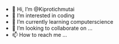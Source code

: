 - 👋 Hi, I’m @Kiprotichmutai
- 👀 I’m interested in coding
- 🌱 I’m currently learning computerscience
- 💞️ I’m looking to collaborate on ...
- 📫 How to reach me ...

<!---
Kiprotichmutai/Kiprotichmutai is a ✨ special ✨ repository because its `README.md` (this file) appears on your GitHub profile.
You can click the Preview link to take a look at your changes.
--->
